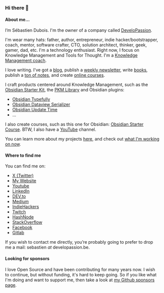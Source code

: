 ### Hi there 👋

#### About me...

I’m Sébastien Dubois. I'm the owner of a company called [DeveloPassion](https://www.developassion.be/).

I'm wear many hats: father, author, entrepreneur, indie hacker/bootstrapper, coach, mentor, software crafter, CTO, solution architect, thinker, geek, gamer, dad, etc. I'm a technology enthusiast. Right now, I focus on Knowledge Management and Tools for Thought. I'm a [Knowledge Management coach](https://developassion.gumroad.com/l/pkm-coaching).

I love writing. I've got a [blog](https://www.dsebastien.net), publish a [weekly newsletter](https://www.dsebastien.net/tag/newsletter), write [books](https://www.dsebastien.net/books/), publish a [ton of notes](https://notes.dsebastien.net/50+Resources/56+Obsidian+Publish/README), and create [online courses](https://www.dsebastien.net/courses).

I craft products centered around Knowledge Management, such as the [Obsidian Starter Kit](https://obsidianstarterkit.com), the [PKM Library](https://developassion.gumroad.com/l/PersonalKnowledgeManagementLibrary) and Obsidian plugins:
- [Obsidian Typefully](https://github.com/dsebastien/obsidian-typefully)
- [Obsidian Dataview Serializer](https://github.com/dsebastien/obsidian-dataview-serializer)
- [Obsidian Update Time](https://github.com/dsebastien/obsidian-update-time)
- ...

I also create courses, such as this one for Obsidian: [Obsidian Starter Course](https://developassion.gumroad.com/l/obsidian-starter-course). BTW, I also have a [YouTube](https://youtube.com/@dSebastien) channel.

You can learn more about my projects [here](https://www.dsebastien.net/projects/), and check out [what I'm working on now](https://www.dsebastien.net/now/).

#### Where to find me
You can find me on:
* [X (Twitter)](https://x.com/dsebastien)
* [My Website](https://www.dsebastien.net)
* [Youtube](https://www.youtube.com/@dSebastien)
* [LinkedIn](https://www.linkedin.com/in/sebastiend)
* [DEV.to](https://dev.to/dsebastien)
* [Medium](http://dsebastien.medium.com/)
* [IndieHackers](https://www.indiehackers.com/dSebastien)
* [Twitch](https://www.twitch.tv/dsebastien)
* [HashNode](https://dsebastien.hashnode.dev/)
* [StackOverflow](https://stackoverflow.com/users/226630/dsebastien)
* [Facebook](https://www.facebook.com/trankill)
* [Gitlab](https://gitlab.com/dsebastien)

If you wish to contact me directly, you’re probably going to prefer to drop me a mail: sebastien _at_ developassion.be.

#### Looking for sponsors
I love Open Source and have been contributing for many years now. I wish to continue, but without funding, it's hard to keep going. So if you like what I'm doing and want to support me, then take a look at [my Github sponsors page](https://github.com/sponsors/dsebastien).
